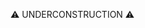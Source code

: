 ⚠️ UNDERCONSTRUCTION ⚠️

<!---
estmcmcxci/estmcmcxci is a ✨ special ✨ repository because its `README.md` (this file) appears on your GitHub profile.
You can click the Preview link to take a look at your changes.
--->
